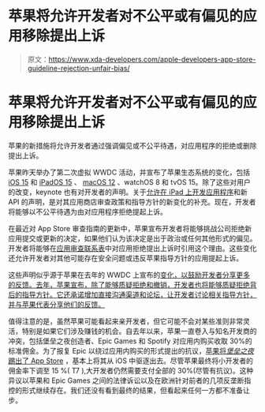 # 苹果将允许开发者对不公平或有偏见的应用移除提出上诉

> 原文：<https://www.xda-developers.com/apple-developers-app-store-guideline-rejection-unfair-bias/>

# 苹果将允许开发者对不公平或有偏见的应用移除提出上诉

苹果的新措施将允许开发者通过强调偏见或不公平待遇，对应用程序的拒绝或删除提出上诉。

苹果昨天举办了第二次虚拟 WWDC 活动，并宣布了苹果生态系统的变化，包括 [iOS 15](https://www.xda-developers.com/ios-15/) 和 [iPadOS 15](https://www.xda-developers.com/apple-bringing-widgets-home-screen-ipados-15/) 、 [macOS 12](https://www.xda-developers.com/macos-montery-universal-control/) 、watchOS 8 和 tvOS 15。除了这些对用户的改变，keynote 也有对开发者的声明。关于[允许在 iPad 上开发应用程序](https://www.xda-developers.com/apple-brings-native-app-development-to-ipad-but-its-not-quite-xcode/)和新 API 的声明，是对其应用商店审查政策和指导方针的新变化的补充。现在，开发者将能够以不公平待遇为由对应用程序拒绝提起上诉。

在最近对 App Store 审查指南的更新中，苹果宣布开发者将能够挑战公司拒绝新应用提交或更新的决定，如果他们认为该决定是出于政治或任何其他形式的偏见。开发者将能够在[应用审查联系表](https://developer.apple.com/contact/app-store/)中对应用拒绝提出上诉时引用这个理由。这些变化还允许开发者对其他可能存在安全问题或违反苹果指导方针的应用提起上诉。

这些声明似乎源于苹果在去年的 WWDC 上宣布的[变化，以鼓励开发者分享更多的反馈。去年，苹果宣布，除了能够质疑拒绝和撤销，开发者也将能够质疑拒绝背后的指导方针。它还承诺增加直接沟通渠道和论坛，让开发者讨论相关指导方针，并与苹果代表分享他们的反馈。](https://www.xda-developers.com/apple-app-store-guidelines-policies-google-play-store-developers/)

值得注意的是，虽然苹果可能看起来亲开发者，但它可能不会对某些准则非常灵活，特别是如果它们涉及赚钱的机会。自去年以来，苹果一直卷入与知名开发商的冲突，包括堡垒之夜创造者、Epic Games 和 Spotify 对应用内购买收取 30%的标准佣金。为了报复 Epic 以绕过应用内购买的形式提出的抗议，[苹果将*堡垒之夜*踢出了 App Store](https://www.xda-developers.com/fortnite-circumvents-google-play-fees-direct-payment-option) ，基本上将其从 iOS 中驱逐出去。尽管苹果最终将小开发者的佣金率下调至 15 %( T7 ),大开发者仍然需要支付全部的 30%(尽管有抗议)。这种异议以苹果和 Epic Games 之间的法律诉讼以及在欧洲针对前者的几项反垄断指控的形式继续存在。我们还没有看到最终的结果，但看起来任何一方都不准备让步。